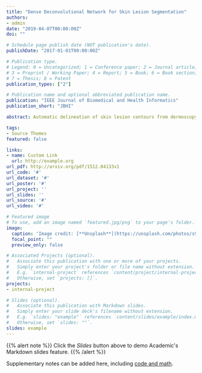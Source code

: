 ```yaml
---
title: "Dense Deconvolutional Network for Skin Lesion Segmentation"
authors:
- admin
date: "2019-04-07T00:00:00Z"
doi: ""

# Schedule page publish date (NOT publication's date).
publishDate: "2017-01-01T00:00:00Z"

# Publication type.
# Legend: 0 = Uncategorized; 1 = Conference paper; 2 = Journal article;
# 3 = Preprint / Working Paper; 4 = Report; 5 = Book; 6 = Book section;
# 7 = Thesis; 8 = Patent
publication_types: ["2"]

# Publication name and optional abbreviated publication name.
publication: "IEEE Journal of Biomedical and Health Informatics"
publication_short: "JBHI"

abstract: Automatic delineation of skin lesion contours from dermoscopy images is a basic step in the process of diagnosis and treatment of skin lesions. However, it is a challenging task due to the high variation of appearances and sizes of skin lesions. In order to deal with such challenges, we propose a new dense deconvolutional network (DDN) for skin lesion segmentation based on residual learning. Specifically, the proposed network consists of dense deconvolutional layers (DDLs), chained residual pooling (CRP), and hierarchical supervision (HS). First, unlike traditional deconvolutional layers, DDLs are adopted to maintain the dimensions of the input and output images unchanged. The DDNs are trained in an end-to-end manner without the need of prior knowledge or complicated postprocessing procedures. Second, the CRP aims to capture rich contextual background information and to fuse multilevel features. By combining the local and global contextual information via multilevel feature fusion, the high-resolution prediction output is obtained. Third, HS is added to serve as an auxiliary loss and to refine the prediction mask. Extensive experiments based on the public ISBI 2016 and 2017 skin lesion challenge datasets demonstrate the superior segmentation results of our proposed method over the state-of-the-art methods.

tags:
- Source Themes
featured: false

links:
- name: Custom Link
  url: http://example.org
url_pdf: http://arxiv.org/pdf/1512.04133v1
url_code: '#'
url_dataset: '#'
url_poster: '#'
url_project: ''
url_slides: ''
url_source: '#'
url_video: '#'

# Featured image
# To use, add an image named `featured.jpg/png` to your page's folder. 
image:
  caption: 'Image credit: [**Unsplash**](https://unsplash.com/photos/s9CC2SKySJM)'
  focal_point: ""
  preview_only: false

# Associated Projects (optional).
#   Associate this publication with one or more of your projects.
#   Simply enter your project's folder or file name without extension.
#   E.g. `internal-project` references `content/project/internal-project/index.md`.
#   Otherwise, set `projects: []`.
projects:
- internal-project

# Slides (optional).
#   Associate this publication with Markdown slides.
#   Simply enter your slide deck's filename without extension.
#   E.g. `slides: "example"` references `content/slides/example/index.md`.
#   Otherwise, set `slides: ""`.
slides: example
---
```


{{% alert note %}}
Click the *Slides* button above to demo Academic's Markdown slides feature.
{{% /alert %}}

Supplementary notes can be added here, including [code and math](https://sourcethemes.com/academic/docs/writing-markdown-latex/).
